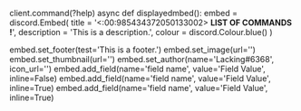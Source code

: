 client.command(?help)
async def displayedmbed():
   embed = discord.Embed(
    title = '<:00:985434372050133002> **LIST OF COMMANDS !**',
    description = 'This is a description.',
    colour = discord.Colour.blue()
   )
 
   embed.set_footer(test='This is a footer.')
   embed.set_image(url='')
   embed.set_thumbnail(url='')
   embed.set_author(name='Lacking#6368',
   icon_url='')
   embed.add_field(name='field name', value='Field Value', inline=False)
   embed.add_field(name='field name', value='Field Value', inline=True)
   embed.add_field(name='field name', value='Field Value', inline=True)

